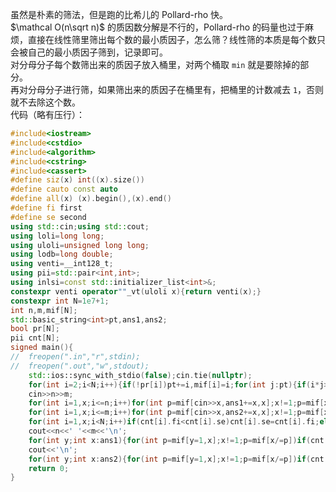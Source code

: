 虽然是朴素的筛法，但是跑的比希儿的 Pollard-rho 快。  
$\mathcal O(n\sqrt n)$ 的质因数分解是不行的，Pollard-rho 的码量也过于麻烦，直接在线性筛里筛出每个数的最小质因子，怎么筛？线性筛的本质是每个数只会被自己的最小质因子筛到，记录即可。  
对分母分子每个数筛出来的质因子放入桶里，对两个桶取 `min` 就是要除掉的部分。  
再对分母分子进行筛，如果筛出来的质因子在桶里有，把桶里的计数减去 `1`，否则就不去除这个数。  
代码（略有压行）：
```cpp
#include<iostream>
#include<cstdio>
#include<algorithm>
#include<cstring>
#include<cassert>
#define siz(x) int((x).size())
#define cauto const auto
#define all(x) (x).begin(),(x).end()
#define fi first
#define se second
using std::cin;using std::cout;
using loli=long long;
using uloli=unsigned long long;
using lodb=long double;
using venti=__int128_t;
using pii=std::pair<int,int>;
using inlsi=const std::initializer_list<int>&;
constexpr venti operator""_vt(uloli x){return venti(x);}
constexpr int N=1e7+1;
int n,m,mif[N];
std::basic_string<int>pt,ans1,ans2;
bool pr[N];
pii cnt[N];
signed main(){
//	freopen(".in","r",stdin);
//	freopen(".out","w",stdout);
	std::ios::sync_with_stdio(false);cin.tie(nullptr);
	for(int i=2;i<N;i++){if(!pr[i])pt+=i,mif[i]=i;for(int j:pt){if(i*j>=N)break;pr[i*j]=true;mif[i*j]=j;if(i%j==0)break;}}
	cin>>n>>m;
	for(int i=1,x;i<=n;i++)for(int p=mif[cin>>x,ans1+=x,x];x!=1;p=mif[x/=p])cnt[p].fi++;
	for(int i=1,x;i<=m;i++)for(int p=mif[cin>>x,ans2+=x,x];x!=1;p=mif[x/=p])cnt[p].se++;
	for(int i=1,x;i<N;i++)if(cnt[i].fi<cnt[i].se)cnt[i].se=cnt[i].fi;else cnt[i].fi=cnt[i].se;
	cout<<n<<' '<<m<<'\n';
	for(int y;int x:ans1){for(int p=mif[y=1,x];x!=1;p=mif[x/=p])if(cnt[p].fi>0)cnt[p].fi--;else y*=p;cout<<y<<' ';}
	cout<<'\n';
	for(int y;int x:ans2){for(int p=mif[y=1,x];x!=1;p=mif[x/=p])if(cnt[p].se>0)cnt[p].se--;else y*=p;cout<<y<<' ';}
	return 0;
}
```